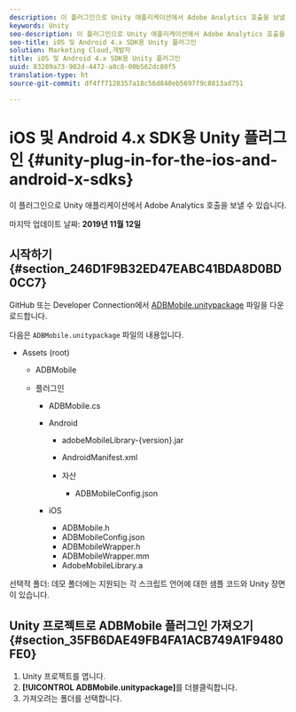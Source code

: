 ```yaml
---
description: 이 플러그인으로 Unity 애플리케이션에서 Adobe Analytics 호출을 보낼 수 있습니다.
keywords: Unity
seo-description: 이 플러그인으로 Unity 애플리케이션에서 Adobe Analytics 호출을 보낼 수 있습니다.
seo-title: iOS 및 Android 4.x SDK용 Unity 플러그인
solution: Marketing Cloud,개발자
title: iOS 및 Android 4.x SDK용 Unity 플러그인
uuid: 83289a73-982d-4472-a8c8-00b562dc80f5
translation-type: ht
source-git-commit: df4ff7128357a18c56d840eb5697f9c8813ad751

---
```



# iOS 및 Android 4.x SDK용 Unity 플러그인 {#unity-plug-in-for-the-ios-and-android-x-sdks}

이 플러그인으로 Unity 애플리케이션에서 Adobe Analytics 호출을 보낼 수 있습니다.

마지막 업데이트 날짜: **2019년 11월 12일**

## 시작하기 {#section_246D1F9B32ED47EABC41BDA8D0BD0CC7}

GitHub 또는 Developer Connection에서 [ADBMobile.unitypackage](https://github.com/Adobe-Marketing-Cloud/mobile-services/releases) 파일을 다운로드합니다.

다음은 `ADBMobile.unitypackage` 파일의 내용입니다.

* Assets (root)

   * ADBMobile

   * 플러그인

      * ADBMobile.cs
      * Android

         * adobeMobileLibrary-{version}.jar
         * AndroidManifest.xml
         * 자산

            * ADBMobileConfig.json
      * iOS

         * ADBMobile.h
         * ADBMobileConfig.json
         * ADBMobileWrapper.h
         * ADBMobileWrapper.mm
         * AdobeMobileLibrary.a


선택적 폴더: 데모 폴더에는 지원되는 각 스크립트 언어에 대한 샘플 코드와 Unity 장면이 있습니다.

## Unity 프로젝트로 ADBMobile 플러그인 가져오기 {#section_35FB6DAE49FB4FA1ACB749A1F9480FE0}

1. Unity 프로젝트를 엽니다.
1. **[!UICONTROL ADBMobile.unitypackage]**&#x200B;를 더블클릭합니다.
1. 가져오려는 폴더를 선택합니다.

